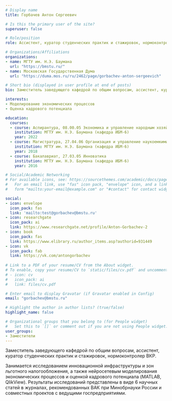 ```yaml
---
# Display name
title: Горбачев Антон Сергеевич

# Is this the primary user of the site?
superuser: false

# Role/position
role: Ассистент, куратор студенческих практик и стажировок, нормоконтролер ВКР

# Organizations/Affiliations
organizations:
- name: МГТУ им. Н.Э. Баумана
  url: "https://bmstu.ru/"
- name: Московская Государственная Дума
  url: "https://duma.mos.ru/ru/2462/page/gorbachev-anton-sergeevich"

# Short bio (displayed in user profile at end of posts)
bio: Заместитель заведующего кафедрой по общим вопросам, ассистент, куратор студенческих практик и стажировок, нормоконтролер ВКР

interests:
- Моделирование экономических процессов
- Оценка кадрового потенциала

education:
  courses:
  - course: Аспирантура, 08.00.05 Экономика и управление народным хозяйством
    institution: МГТУ им. Н.Э. Баумана (кафедра ИБМ-6)
    year: 2022
  - course: Магистратура, 27.04.06 Организация и управление наукоемкими производствами
    institution: МГТУ им. Н.Э. Баумана (кафедра ИБМ-6)
    year: 2018
  - course: Бакалавриат, 27.03.05 Инноватика
    institution: МГТУ им. Н.Э. Баумана (кафедра ИБМ-6)
    year: 2016

# Social/Academic Networking
# For available icons, see: https://sourcethemes.com/academic/docs/page-builder/#icons
#   For an email link, use "fas" icon pack, "envelope" icon, and a link in the
#   form "mailto:your-email@example.com" or "#contact" for contact widget.

social:
- icon: envelope
  icon_pack: fas
  link: 'mailto:test@gorbachev@bmstu.ru'
- icon: researchgate
  icon_pack: ai
  link: https://www.researchgate.net/profile/Anton-Gorbachev-2
- icon: book
  icon_pack: fas
  link: https://www.elibrary.ru/author_items.asp?authorid=931449
- icon: vk
  icon_pack: fab
  link: https://vk.com/antongorbachev
  
# Link to a PDF of your resume/CV from the About widget.
# To enable, copy your resume/CV to `static/files/cv.pdf` and uncomment the lines below.
# - icon: cv
#   icon_pack: ai
#   link: files/cv.pdf

# Enter email to display Gravatar (if Gravatar enabled in Config)
email: "gorbachev@bmstu.ru"

# Highlight the author in author lists? (true/false)
highlight_name: false

# Organizational groups that you belong to (for People widget)
#   Set this to `[]` or comment out if you are not using People widget.
user_groups:
- Заместители
---
```


Заместитель заведующего кафедрой по общим вопросам, ассистент, куратор студенческих практик и стажировок, нормоконтролер ВКР.

Занимается исследованием инновационной инфраструктуры и зон льготного налогообложения, а также нейросетевым моделирования экономических процессов и оценкой кадрового потенциала (MATLAB, QlikView). Результаты исследований представлены в виде 6 научных статей в журналах, рекомендованных ВАК при Минобрнауки России и совместных проектов с ведущими госпредприятиями.
